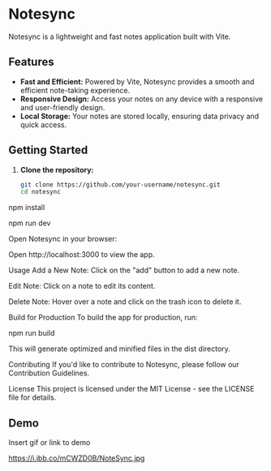 # Notesync

Notesync is a lightweight and fast notes application built with Vite.

## Features

- **Fast and Efficient:** Powered by Vite, Notesync provides a smooth and efficient note-taking experience.
- **Responsive Design:** Access your notes on any device with a responsive and user-friendly design.
- **Local Storage:** Your notes are stored locally, ensuring data privacy and quick access.

## Getting Started

1. **Clone the repository:**
   ```bash
   git clone https://github.com/your-username/notesync.git
   cd notesync
npm install

npm run dev

Open Notesync in your browser:

Open http://localhost:3000 to view the app.

Usage
Add a New Note: Click on the "add" button to add a new note.

Edit Note: Click on a note to edit its content.

Delete Note: Hover over a note and click on the trash icon to delete it.

Build for Production
To build the app for production, run:

npm run build

This will generate optimized and minified files in the dist directory.

Contributing
If you'd like to contribute to Notesync, please follow our Contribution Guidelines.

License
This project is licensed under the MIT License - see the LICENSE file for details.
## Demo

Insert gif or link to demo

https://i.ibb.co/mCWZD0B/NoteSync.jpg